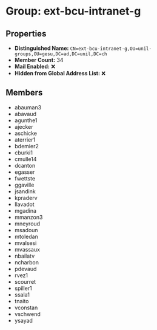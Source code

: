 # Group: ext-bcu-intranet-g

## Properties

- **Distinguished Name:** `CN=ext-bcu-intranet-g,OU=unil-groups,OU=gesu,DC=ad,DC=unil,DC=ch`
- **Member Count:** 34
- **Mail Enabled:** ❌
- **Hidden from Global Address List:** ❌

## Members

- abauman3
- abavaud
- agunthe1
- ajecker
- aschicke
- aterrier1
- bdemier2
- cburki1
- cmulle14
- dcanton
- egasser
- fwettste
- ggaville
- jsandink
- kpraderv
- llavadot
- mgadina
- mmanzon3
- mneyroud
- msadoun
- mtoledan
- mvalsesi
- mvassaux
- nbailatv
- ncharbon
- pdevaud
- rvez1
- scourret
- spiller1
- ssala1
- tnaito
- vconstan
- vschwend
- ysayad
